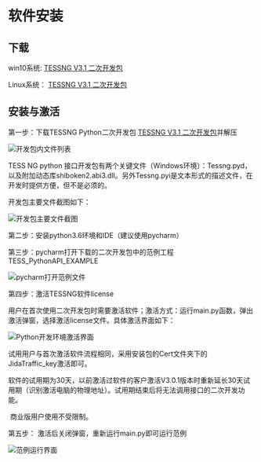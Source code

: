 # 软件安装

## 下载

win10系统: [TESSNG V3.1 二次开发包](https://www.jidatraffic.com/#/simulation)

Linux系统： [TESSNG V3.1 二次开发包](https://www.jidatraffic.com/#/simulation)

## 安装与激活

第一步：下载TESSNG Python二次开发包 [TESSNG V3.1 二次开发包](https://www.jidatraffic.com/#/simulation)并解压

![开发包内文件列表](/img/p27.png)

TESS NG python 接口开发包有两个关键文件（Windows环境）：Tessng.pyd，以及附加动态库shiboken2.abi3.dll。另外Tessng.pyi是文本形式的描述文件，在开发时提供方便，但不是必须的。

开发包主要文件截图如下：

![开发包主要文件截图](/img/p8.png)

第二步：安装python3.6环境和IDE（建议使用pycharm）

第三步：pycharm打开下载的二次开发包中的范例工程TESS_PythonAPI_EXAMPLE

![pycharm打开范例文件](/img/p1.png)

第四步：激活TESSNG软件license

用户在首次使用二次开发包时需要激活软件；激活方式：运行main.py函数，弹出激活弹窗，选择激活license文件。具体激活界面如下：

![Python开发环境激活界面](/img/p10.jpg)

试用用户与首次激活软件流程相同，采用安装包的Cert文件夹下的JidaTraffic_key激活即可。

​    软件的试用期为30天，以前激活过软件的客户激活V3.0.1版本时重新延长30天试用期（识别激活电脑的物理地址）。试用期结束后将无法调用接口的二次开发功能。

​    商业版用户使用不受限制。

第五步： 激活后关闭弹窗，重新运行main.py即可运行范例

![范例运行界面](/img/p31.png)







<!-- ex_nonav -->

